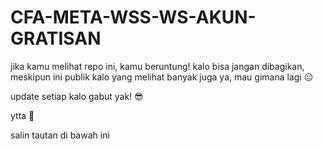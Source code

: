 # CFA-META-WSS-WS-AKUN-GRATISAN
jika kamu melihat repo ini, kamu beruntung!
kalo bisa jangan dibagikan, meskipun ini publik
kalo yang melihat banyak juga ya, mau gimana lagi 😐

update setiap kalo gabut yak! 😎

ytta 🤡

salin tautan di bawah ini
